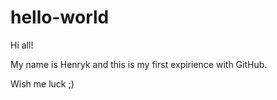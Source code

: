 # hello-world

Hi all!

My name is Henryk and this is my first expirience with GitHub.

Wish me luck ;)
